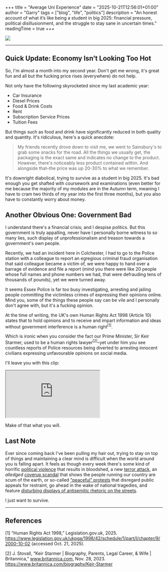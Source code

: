 +++
title = "Average Uni Experience"
date = "2025-10-21T12:56:01+01:00"
author = "Garry"
tags = ["blog", "life", "politics"]
description = "An honest account of what it’s like being a student in big 2025: financial pressure, political disillusionment, and the struggle to stay sane in uncertain times."
readingTime = true
+++

![](/img/thousand-yard-stare.jpg)

---

## Quick Update: Economy Isn’t Looking Too Hot

So, I'm almost a month into my second year. Don't get me wrong, it's great fun and all but the fucking price rises (everywhere) do not help.

Not only have the following skyrocketed since my last academic year:

-   Car Insurance
-   Diesel Prices
-   Food & Drink Costs
-   Rent
-   Subscription Service Prices
-   Tuition Fees

But things such as food and drink have significantly reduced in both quality and quantity. It's ridiculous, here's a quick anecdote:

> My friends recently drove down to visit me, we went to Sainsbury's to grab some snacks for the road. All the things we usually get, the packaging is the exact same and indicates no change to the product. However, there's noticeably less product contained within. And alongside that–the price was up 20-30% to what we remember.

It's downright diabolical, trying to survive as a student in big 2025. It's bad enough you get shafted with coursework and examinations (even better for me because the majority of my modules are in the Autumn term, meaning I have to cram two thirds of my year into the first three months), but you also have to constantly worry about money.

## Another Obvious One: Government Bad

I understand there's a financial crisis; and I despise politics. But this government is truly appalling, never have I personally borne witness to so many lies, such display of unprofessionalism and treason towards a government's own people.

Recently, we had an incident here in Colchester, I had to go to the Police station with a colleague to report an egregious criminal fraud organisation that said colleague became a victim of, we were happy to hand over a barrage of evidence and file a report (mind you there were like 20 people whose full names and phone numbers we had, that were defrauding tens of thousands of pounds), yet we were turned away.

It seems Essex Police is far too busy investigating, arresting and jailing people committing the victimless crimes of expressing their opinions online. Mind you, some of the things these people say can be vile and I personally don't agree with, but it's a fucking opinion.

At the time of writing, the UK's own Human Rights Act 1998 (Article 10) states that to hold opinions and to receive and impart information and ideas without government interference is a human right<sup>[1]</sup>.

Which is ironic when you consider the fact our Prime Minister, Sir Keir Starmer, used to be a human rights lawyer<sup>[2]</sup>–yet under him you see countless reports of Police resources being diverted to arresting innocent civilians expressing unfavourable opinions on social media.

I'll leave you with this clip:

<iframe src="https://www.youtube.com/embed/0r7GRx8Sl-s"></iframe>

Make of that what you will.

## Last Note

Ever since coming back I've been pulling my hair out, trying to stay on top of things and maintaining a clear mind is difficult when the world around you is falling apart. It feels as though every week there's some kind of horrific [political violence](https://en.wikipedia.org/wiki/Assassination_of_Charlie_Kirk) that results in bloodshed, a new [terror attack](https://en.wikipedia.org/wiki/Manchester_synagogue_attack), an _alledged_ [coverup scandal](https://www.gbnews.com/politics/grooming-gangs-london-sadiq-khan-london) that shows the people running our country are scum of the earth, or so-called [“peaceful” protests](https://www.thejc.com/news/uk/defend-our-juries-palestine-action-refuse-police-delay-ep9pkygl) that disregard public appeals for restraint, go ahead in the wake of national tragedies, and feature [disturbing displays of antisemitic rhetoric on the streets](https://antisemitism.org.uk/wp-content/uploads/2023/02/6648-Anitsemitism-Trust-Chants-Report-v4.pdf).

I just want to survive.

---

## References

[1] “Human Rights Act 1998,” Legislation.gov.uk, 2025. <https://www.legislation.gov.uk/ukpga/1998/42/schedule/1/part/I/chapter/9/2000-10-02> (accessed Oct. 21, 2025).

[2] J. Stovall, “Keir Starmer | Biography, Parents, Legal Career, & Wife | Britannica,” www.britannica.com, Nov. 28, 2023. https://www.britannica.com/biography/Keir-Starmer
